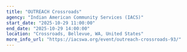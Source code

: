 ```yaml
---
title: "OUTREACH Crossroads"
agency: "Indian American Community Services (IACS)"
start_date: "2025-10-29 11:00:00"
end_date: "2025-10-29 14:00:00"
location: "Crossroads, Bellevue, WA, United States"
more_info_url: "https://iacswa.org/event/outreach-crossroads-93/"
---
```


